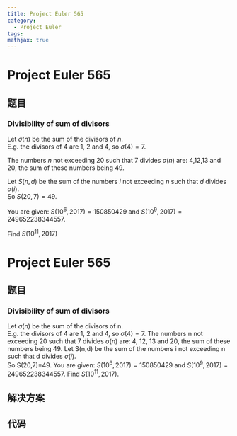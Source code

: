 ```yaml
---
title: Project Euler 565
category:
  - Project Euler
tags:
mathjax: true
---
```

<escape><!-- more --></escape>
    
# Project Euler 565
## 题目
### Divisibility of sum of divisors


Let $\sigma(n)$ be the sum of the divisors of $n$.<br />
E.g. the divisors of 4 are 1, 2 and 4, so $\sigma(4)=7$.


The numbers $n$ not exceeding 20 such that 7 divides  $\sigma(n)$ are:  4,12,13 and 20, the sum of these numbers being 49.


Let $S(n , d)$ be the sum of the numbers $i$ not exceeding $n$ such that $d$ divides $\sigma(i)$.<br />
So $S(20 , 7)=49$.



You are given: $S(10^6,2017)=150850429$ and $S(10^9 , 2017)=249652238344557$.


Find $S(10^{11} , 2017)$




# Project Euler 565
## 题目
### Divisibility of sum of divisors

Let $\sigma(n)$ be the sum of the divisors of n.<br>E.g. the divisors of 4 are 1, 2 and 4, so $\sigma(4)=7$.
The numbers n not exceeding 20 such that 7 divides $\sigma(n)$ are: 4, 12, 13 and 20, the sum of these numbers being 49.
Let S(n,d) be the sum of the numbers i not exceeding n such that d divides $\sigma(i)$.<br>So S(20,7)=49.
You are given: $S(10^6,2017) = 150850429$ and $S(10^9,2017) = 249652238344557$.
Find $S(10^{11},2017)$.


## 解决方案


## 代码


